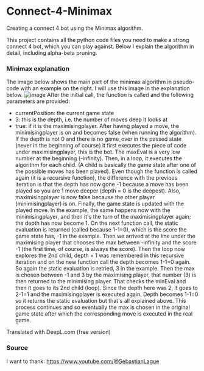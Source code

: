 # Connect-4-Minimax
Creating a connect 4 bot using the Minimax algorithm.

This project contains all the python code files you need to make a strong connect 4 bot, which you can play against. Below I explain the algorithm in detail, including alpha-beta pruning.

### Minimax explanation
The image below shows the main part of the minimax algorithm in pseudo-code with an example on the right. I will use this image in the explanation below.
![image](https://github.com/user-attachments/assets/4c428ed5-f1aa-4440-a58b-9d26ec6c4e98)
After the initial call, the function is called and the following parameters are provided:
- currentPosition: the current game state
- 3: this is the depth, i.e. the number of moves deep it looks at
- true: if it is the maximisingplayer. After having played a move, the minimisingplayer is on and becomes false (when running the algorithm).
If the depth is not 0 and there is no game_over in the passed state (never in the beginning of course) it first executes the piece of code under maximisingplayer, this is the bot.
The maxEval is a very low number at the beginning (-infinity). Then, in a loop, it executes the algorithm for each child. (A child is basically the game state after one of the possible moves has been played).
Even though the function is called again (it is a recursive function), the difference with the previous iteration is that the depth has now gone -1 because a move has been played so you are 1 move deeper (depth = 0 is the deepest). Also, maximisingplayer is now false because the other player (minimisingplayer) is on. Finally, the game state is updated with the played move.
In the example, the same happens now with the minimisingplayer, and then it's the turn of the maximisingplayer again; the depth has now become 1. On the next function call, the static evaluation is returned (called because 1-1=0), which is the score the game state has, -1 in the example.
Then we arrived at the line under the maximising player that chooses the max between -infinity and the score -1 (the first time, of course, is always the score).
Then the loop now explores the 2nd child, depth = 1 was remembered in this recursive iteration and on the new function call the depth becomes 1-1=0 again. So again the static evaluation is retried, 3 in the example.
Then the max is chosen between -1 and 3 by the maximising player, that number (3) is then returned to the minimising player. That checks the minEval and then it goes to its 2nd child (loop).
Since the depth here was 2, it goes to 2-1=1 and the maximisingplayer is executed again. Depth becomes 1-1=0 so it returns the static evaluation but that's all explained above. This process continues and so eventually the max is chosen in the original game state after which the corresponding move is executed in the real game.



Translated with DeepL.com (free version)

### Source
I want to thank:
https://www.youtube.com/@SebastianLague
